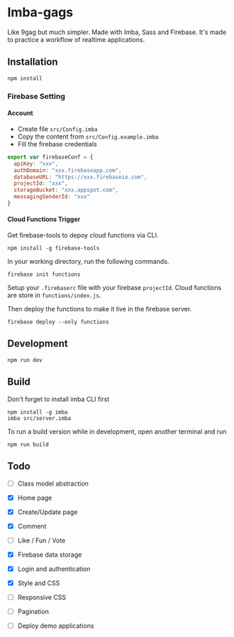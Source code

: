 # Imba-gags

Like 9gag but much simpler. Made with Imba, Sass and Firebase.
It's made to practice a workflow of realtime applications.

## Installation

```
npm install
```

### Firebase Setting

#### Account

- Create file `src/Config.imba` 
- Copy the content from `src/Config.example.imba`
- Fill the firebase credentials

```js
export var firebaseConf = {
  apiKey: "xxx",
  authDomain: "xxx.firebaseapp.com",
  databaseURL: "https://xxx.firebaseio.com",
  projectId: "xxx",
  storageBucket: "xxx.appspot.com",
  messagingSenderId: "xxx"
}
```

#### Cloud Functions Trigger

Get firebase-tools to depoy cloud functions via CLI.

```
npm install -g firebase-tools
```

In your working directory, run the following commands.

```
firebase init functions
```

Setup your `.firebaserc` file with your firebase `projectId`.
Cloud functions are store in `functions/index.js`.

Then deploy the functions to make it live in the firebase server.

```
firebase deploy --only functions
```

## Development

```
npm run dev
```

## Build

Don't forget to install imba CLI first

```
npm install -g imba
imba src/server.imba
```

To run a build version while in development, open another terminal and run

```
npm run build
```

## Todo

- [ ] Class model abstraction

- [x] Home page
- [x] Create/Update page
- [x] Comment 
- [ ] Like / Fun / Vote

- [x] Firebase data storage
- [x] Login and authentication
- [x] Style and CSS
- [ ] Responsive CSS

- [ ] Pagination
- [ ] Deploy demo applications
